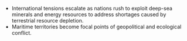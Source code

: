 * International tensions escalate as nations rush to exploit deep-sea minerals and energy resources to address shortages caused by terrestrial resource depletion.
* Maritime territories become focal points of geopolitical and ecological conflict.